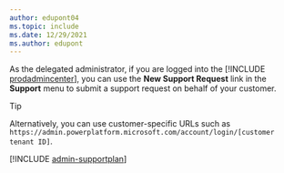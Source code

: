```yaml
---
author: edupont04
ms.topic: include
ms.date: 12/29/2021
ms.author: edupont
---
```

As the delegated administrator, if you are logged into the [!INCLUDE [prodadmincenter](../developer/includes/prodadmincenter.md)], you can use the **New Support Request** link in the **Support** menu to submit a support request on behalf of your customer.  

> [!TIP]
> Alternatively, you can use customer-specific URLs such as `https://admin.powerplatform.microsoft.com/account/login/[customer tenant ID]`.

[!INCLUDE [admin-supportplan](admin-supportplan.md)]
